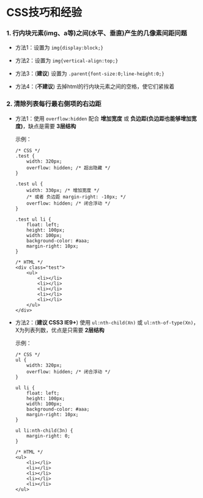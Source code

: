# CSS技巧和经验

### 1. 行内块元素(img、a等)之间(水平、垂直)产生的几像素间距问题

+ 方法1：设置为 ```img{display:block;}```

+ 方法2：设置为 ```img{vertical-align:top;}```

+ 方法3：(**建议**) 设置为 ```.parent{font-size:0;line-height:0;}```

+ 方法4：(**不建议**) 去掉html的行内块元素之间的空格，使它们紧挨着

### 2. 清除列表每行最右侧项的右边距

+ 方法1：使用 ```overflow:hidden``` 配合 **增加宽度** 或 **负边距(负边距也能够增加宽度)**，缺点是需要 **3层结构**

    示例：

    ```
    /* CSS */
    .test {
        width: 320px;
        overflow: hidden; /* 超出隐藏 */
    }

    .test ul {
        width: 330px; /* 增加宽度 */  
        /* 或者 负边距 margin-right: -10px; */
        overflow: hidden; /* 闭合浮动 */
    }

    .test ul li {
        float: left;
        height: 100px;
        width: 100px;
        background-color: #aaa;
        margin-right: 10px;
    }

    /* HTML */
    <div class="test">
        <ul>
            <li></li>
            <li></li>
            <li></li>
            <li></li>
            <li></li>
        </ul>
    </div>
    ```

+ 方法2：(**建议 CSS3 IE9+**) 使用 ```ul:nth-child(Xn)``` 或 ```ul:nth-of-type(Xn)```，X为列表列数，优点是只需要 **2层结构**

    示例：
    
    ```
    /* CSS */
    ul {
        width: 320px;
        overflow: hidden; /* 闭合浮动 */
    }

    ul li {
        float: left;
        height: 100px;
        width: 100px;
        background-color: #aaa;
        margin-right: 10px;
    }

    ul li:nth-child(3n) {
        margin-right: 0;
    }

    /* HTML */
    <ul>
        <li></li>
        <li></li>
        <li></li>
        <li></li>
        <li></li>
    </ul>
    ```

